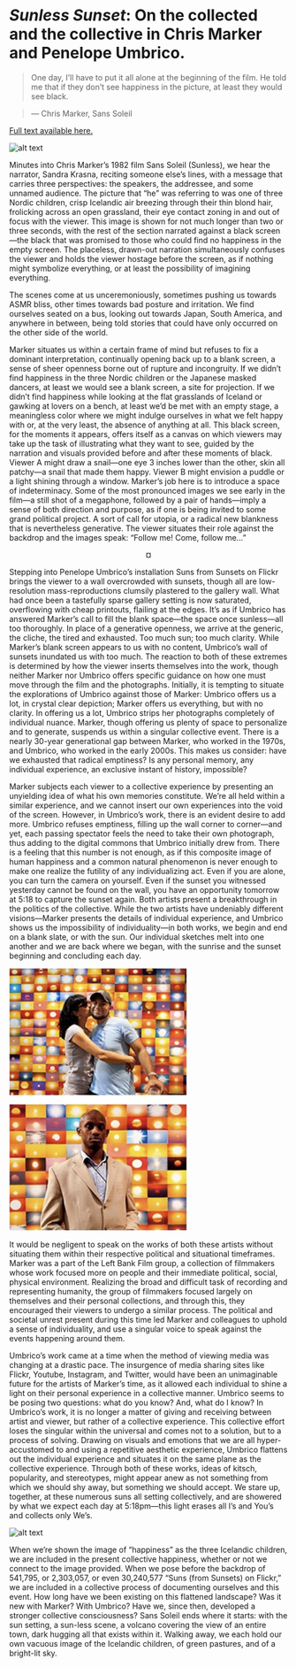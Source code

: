 # *Sunless Sunset*: On the collected and the collective in Chris Marker and Penelope Umbrico.

>One day, I’ll have to put it all alone at the beginning of the film. He told me that if they don’t see happiness in the picture, at least they would see black.

> — Chris Marker, Sans Soleil

[Full text available here.](https://www.theindy.org/1333)

![alt text](assets/cmpu.jpg)

Minutes into Chris Marker’s 1982 film Sans Soleil (Sunless), we hear the narrator, Sandra Krasna, reciting someone else’s lines, with a message that carries three perspectives: the speakers, the addressee, and some unnamed audience. The picture that “he” was referring to was one of three Nordic children, crisp Icelandic air breezing through their thin blond hair, frolicking across an open grassland, their eye contact zoning in and out of focus with the viewer. This image is shown for not much longer than two or three seconds, with the rest of the section narrated against a black screen—the black that was promised to those who could find no happiness in the empty screen. The placeless, drawn-out narration simultaneously confuses the viewer and holds the viewer hostage before the screen, as if nothing might symbolize everything, or at least the possibility of imagining everything.

The scenes come at us unceremoniously, sometimes pushing us towards ASMR bliss, other times towards bad posture and irritation. We find ourselves seated on a bus, looking out towards Japan, South America, and anywhere in between, being told stories that could have only occurred on the other side of the world.

Marker situates us within a certain frame of mind but refuses to fix a dominant interpretation, continually opening back up to a blank screen, a sense of sheer openness borne out of rupture and incongruity. If we didn’t find happiness in the three Nordic children or the Japanese masked dancers, at least we would see a blank screen, a site for projection. If we didn’t find happiness while looking at the flat grasslands of Iceland or gawking at lovers on a bench, at least we’d be met with an empty stage, a meaningless color where we might indulge ourselves in what we felt happy with or, at the very least, the absence of anything at all. This black screen, for the moments it appears, offers itself as a canvas on which viewers may take up the task of illustrating what they want to see, guided by the narration and visuals provided before and after these moments of black. Viewer A might draw a snail—one eye 3 inches lower than the other, skin all patchy­—a snail that made them happy. Viewer B might envision a puddle or a light shining through a window. Marker’s job here is to introduce a space of indeterminacy. Some of the most pronounced images we see early in the film—a still shot of a megaphone, followed by a pair of hands—imply a sense of both direction and purpose, as if one is being invited to some grand political project. A sort of call for utopia, or a radical new blankness that is nevertheless generative. The viewer situates their role against the backdrop and the images speak: “Follow me! Come, follow me…”

<p style="text-align: center;">¤</p>

Stepping into Penelope Umbrico’s installation Suns from Sunsets on Flickr brings the viewer to a wall overcrowded with sunsets, though all are low-resolution mass-reproductions clumsily plastered to the gallery wall. What had once been a tastefully sparse gallery setting is now saturated, overflowing with cheap printouts, flailing at the edges. It’s as if Umbrico has answered Marker’s call to fill the blank space—the space once sunless—all too thoroughly. In place of a generative openness, we arrive at the generic, the cliche, the tired and exhausted. Too much sun; too much clarity. While Marker’s blank screen appears to us with no content, Umbrico’s wall of sunsets inundated us with too much. The reaction to both of these extremes is determined by how the viewer inserts themselves into the work, though neither Marker nor Umbrico offers specific guidance on how one must move through the film and the photographs. Initially, it is tempting to situate the explorations of Umbrico against those of Marker: Umbrico offers us a lot, in crystal clear depiction; Marker offers us everything, but with no clarity. In offering us a lot, Umbrico strips her photographs completely of individual nuance. Marker, though offering us plenty of space to personalize and to generate, suspends us within a singular collective event. There is a nearly 30-year generational gap between Marker, who worked in the 1970s, and Umbrico, who worked in the early 2000s. This makes us consider: have we exhausted that radical emptiness? Is any personal memory, any individual experience, an exclusive instant of history, impossible?

Marker subjects each viewer to a collective experience by presenting an unyielding idea of what his own memories constitute. We’re all held within a similar experience, and we cannot insert our own experiences into the void of the screen. However, in Umbrico’s work, there is an evident desire to add more. Umbrico refuses emptiness, filling up the wall corner to corner—and yet, each passing spectator feels the need to take their own photograph, thus adding to the digital commons that Umbrico initially drew from. There is a feeling that this number is not enough, as if this composite image of human happiness and a common natural phenomenon is never enough to make one realize the futility of any individualizing act. Even if you are alone, you can turn the camera on yourself. Even if the sunset you witnessed yesterday cannot be found on the wall, you have an opportunity tomorrow at 5:18 to capture the sunset again.
Both artists present a breakthrough in the politics of the collective. While the two artists have undeniably different visions—Marker presents the details of individual experience, and Umbrico shows us the impossibility of individuality—in both works, we begin and end on a blank slate, or with the sun. Our individual sketches melt into one another and we are back where we began, with the sunrise and the sunset beginning and concluding each day.

![alt text](assets/cmpu2.jpg)

It would be negligent to speak on the works of both these artists without situating them within their respective political and situational timeframes. Marker was a part of the Left Bank Film group, a collection of filmmakers whose work focused more on people and their immediate political, social, physical environment. Realizing the broad and difficult task of recording and representing humanity, the group of filmmakers focused largely on themselves and their personal collections, and through this, they encouraged their viewers to undergo a similar process. The political and societal unrest present during this time led Marker and colleagues to uphold a sense of individuality, and use a singular voice to speak against the events happening around them.

Umbrico’s work came at a time when the method of viewing media was changing at a drastic pace. The insurgence of media sharing sites like Flickr, Youtube, Instagram, and Twitter, would have been an unimaginable future for the artists of Marker’s time, as it allowed each individual to shine a light on their personal experience in a collective manner. Umbrico seems to be posing two questions: what do you know? And, what do I know? In Umbrico’s work, it is no longer a matter of giving and receiving between artist and viewer, but rather of a collective experience. This collective effort loses the singular within the universal and comes not to a solution, but to a process of solving. Drawing on visuals and emotions that we are all hyper-accustomed to and using a repetitive aesthetic experience, Umbrico flattens out the individual experience and situates it on the same plane as the collective experience. Through both of these works, ideas of kitsch, popularity, and stereotypes, might appear anew as not something from which we should shy away, but something we should accept. We stare up, together, at these numerous suns all setting collectively, and are showered by what we expect each day at 5:18pm—this light erases all I’s and You’s and collects only We’s.

![alt text](assets/marker-sans-soleil-iceland.jpg)

When we’re shown the image of “happiness” as the three Icelandic children, we are included in the present collective happiness, whether or not we connect to the image provided. When we pose before the backdrop of 541,795, or 2,303,057, or even 30,240,577 “Suns (from Sunsets) on Flickr,” we are included in a collective process of documenting ourselves and this event. How long have we been existing on this flattened landscape? Was it new with Marker? With Umbrico? Have we, since then, developed a stronger collective consciousness? Sans Soleil ends where it starts: with the sun setting, a sun-less scene, a volcano covering the view of an entire town, dark hugging all that exists within it. Walking away, we each hold our own vacuous image of the Icelandic children, of green pastures, and of a bright-lit sky.
